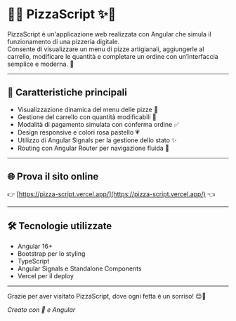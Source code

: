 # 🍕✨ PizzaScript ✨🍕

PizzaScript è un'applicazione web realizzata con Angular che simula il funzionamento di una pizzeria digitale.  
Consente di visualizzare un menu di pizze artigianali, aggiungerle al carrello, modificare le quantità e completare un ordine con un’interfaccia semplice e moderna. 💖

---

## 🚀 Caratteristiche principali

- Visualizzazione dinamica del menu delle pizze 🍕  
- Gestione del carrello con quantità modificabili 🛒  
- Modalità di pagamento simulata con conferma ordine ✅  
- Design responsive e colori rosa pastello 💗  
- Utilizzo di Angular Signals per la gestione dello stato ✨  
- Routing con Angular Router per navigazione fluida 🔄

---

## 🌐 Prova il sito online

👉 [https://pizza-script.vercel.app/](https://pizza-script.vercel.app/) 👈

---

## 🛠️ Tecnologie utilizzate

- Angular 16+  
- Bootstrap per lo styling  
- TypeScript  
- Angular Signals e Standalone Components  
- Vercel per il deploy

---

Grazie per aver visitato PizzaScript, dove ogni fetta è un sorriso! 😊🍕

*Creato con 💖 e Angular*
